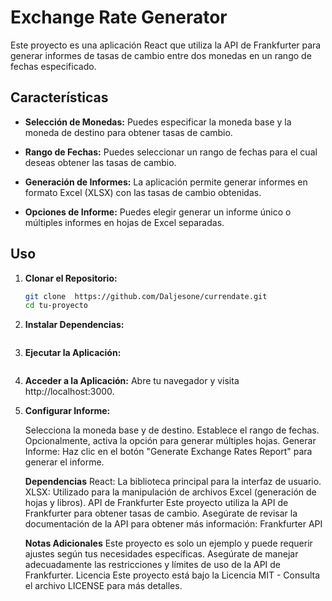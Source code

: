 # Exchange Rate Generator

Este proyecto es una aplicación React que utiliza la API de Frankfurter para generar informes de tasas de cambio entre dos monedas en un rango de fechas especificado.

## Características

- **Selección de Monedas:** Puedes especificar la moneda base y la moneda de destino para obtener tasas de cambio.

- **Rango de Fechas:** Puedes seleccionar un rango de fechas para el cual deseas obtener las tasas de cambio.

- **Generación de Informes:** La aplicación permite generar informes en formato Excel (XLSX) con las tasas de cambio obtenidas.

- **Opciones de Informe:** Puedes elegir generar un informe único o múltiples informes en hojas de Excel separadas.

## Uso

1. **Clonar el Repositorio:**
   ```bash
   git clone  https://github.com/Daljesone/currendate.git
   cd tu-proyecto

2. **Instalar Dependencias:**

    ```bash npm install

3. **Ejecutar la Aplicación:**
    ```bash npm run start  

4. **Acceder a la Aplicación:**
Abre tu navegador y visita http://localhost:3000.

5. **Configurar Informe:**

    Selecciona la moneda base y de destino.
    Establece el rango de fechas.
    Opcionalmente, activa la opción para generar múltiples hojas.
    Generar Informe:
    Haz clic en el botón "Generate Exchange Rates Report" para generar el informe.

    **Dependencias**
    React: La biblioteca principal para la interfaz de usuario.
    XLSX: Utilizado para la manipulación de archivos Excel (generación de hojas y libros).
    API de Frankfurter
    Este proyecto utiliza la API de Frankfurter para obtener tasas de cambio. Asegúrate de revisar la documentación de la API para obtener más información: Frankfurter API

    **Notas Adicionales**
    Este proyecto es solo un ejemplo y puede requerir ajustes según tus necesidades específicas.
    Asegúrate de manejar adecuadamente las restricciones y límites de uso de la API de Frankfurter.
    Licencia
    Este proyecto está bajo la Licencia MIT - Consulta el archivo LICENSE para más detalles. 
